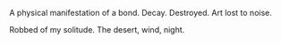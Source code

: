 A physical manifestation of a bond. Decay. Destroyed. Art lost to noise.

Robbed of my solitude. The desert, wind, night. 


